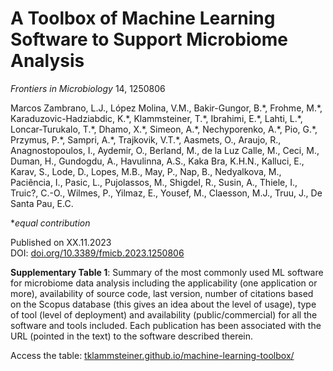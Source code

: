 #  A Toolbox of Machine Learning Software to Support Microbiome Analysis

*Frontiers in Microbiology* 14, 1250806

Marcos Zambrano, L.J., López Molina, V.M., Bakir-Gungor, B.\*, Frohme, M.\*, Karaduzovic-Hadziabdic, K.\*, Klammsteiner, T.\*, Ibrahimi, E.\*, Lahti, L.\*, Loncar-Turukalo, T.\*, Dhamo, X.\*, Simeon, A.\*, Nechyporenko, A.\*, Pio, G.\*, Przymus, P.\*, Sampri, A.\*, Trajkovik, V.T.\*, Aasmets, O., Araujo, R., Anagnostopoulos, I., Aydemir, O., Berland, M., de la Luz Calle, M., Ceci, M., Duman, H., Gundogdu, A., Havulinna, A.S., Kaka Bra, K.H.N., Kalluci, E., Karav, S., Lode, D., Lopes, M.B., May, P., Nap, B., Nedyalkova, M., Paciência, I., Pasic, L., Pujolassos, M., Shigdel, R., Susin, A., Thiele, I., Truic?, C.-O., Wilmes, P., Yilmaz, E., Yousef, M., Claesson, M.J., Truu, J., De Santa Pau, E.C.

\**equal contribution*

Published on XX.11.2023  
DOI: [doi.org/10.3389/fmicb.2023.1250806](https://doi.org/10.3389/fmicb.2023.1250806)

**Supplementary Table 1**: Summary of the most commonly used ML software for microbiome data analysis including the applicability (one application or more), availability of source code, last version, number of citations based on the Scopus database (this gives an idea about the level of usage), type of tool (level of deployment) and availability
(public/commercial) for all the software and tools included. Each publication has been associated with the URL (pointed in the text) to the software described therein.

Access the table: [tklammsteiner.github.io/machine-learning-toolbox/](https://tklammsteiner.github.io/machine-learning-toolbox/)